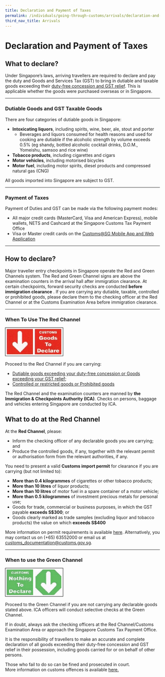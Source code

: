 ```yaml
---
title: Declaration and Payment of Taxes
permalink: /individuals/going-through-customs/arrivals/declaration-and-payment-of-taxes
third_nav_title: Arrivals
---
```



# Declaration and Payment of Taxes

## What to declare?

Under Singapore’s laws, arriving travellers are required to declare and pay the duty and Goods and Services Tax (GST) to bring in dutiable and taxable goods exceeding their  [duty-free concession and GST relief](/individuals/0a1-duty-free-concession-and-gst-relief). This is applicable whether the goods were purchased overseas or in Singapore.

***

### Dutiable Goods and GST Taxable Goods
There are four categories of dutiable goods in Singapore:

-   **Intoxicating liquors**, including spirits, wine, beer, ale, stout and porter
    -   Beverages and liquors consumed for health reasons and used for cooking are dutiable if the alcoholic strength by volume exceeds 0.5% (eg shandy, bottled alcoholic cocktail drinks, D.O.M., Yomeishu, samsoo and rice wine)
-   **Tobacco products**, including cigarettes and cigars
-   **Motor vehicles**, including motorised bicycles
-   **Motor fuel**, including motor spirits, diesel products and compressed natural gas (CNG)

All goods imported into Singapore are subject to GST.

***

### Payment of Taxes
Payment of Duties and GST can be made via the following payment modes:

-   All major credit cards (MasterCard, Visa and American Express), mobile wallets, NETS and Cashcard at the Singapore Customs Tax Payment Office
-   Visa or Master credit cards on the  [Customs@SG Mobile App and Web Application](https://singapore-customs-staging.netlify.com/eservices/customs-sg-mobile-and-web-application/)


***


## How to declare?

Major traveller entry checkpoints in Singapore operate the Red and Green Channels system. The Red and Green Channel signs are above the examination counters in the arrival hall after immigration clearance. At certain checkpoints, forward security checks are conducted  __before immigration clearance__ . If you are carrying any dutiable, taxable, controlled or prohibited goods, please declare them to the checking officer at the Red Channel or at the Customs Examination Area before immigration clearance.

***

### When To Use 	The Red Channel

![](/images/RedC.gif)

Proceed to the Red Channel if you are carrying:

-   [Dutiable goods exceeding your duty-free concession or Goods exceeding your GST relief](/individuals/0a1-duty-free-concession-and-gst-relief); 
-   [Controlled or restricted goods or Prohibited goods](/individuals/0a3-prohibited-and-controlled-goods)

The Red Channel and the examination counters are manned by **the Immigration & Checkpoints Authority (ICA)**. Checks on persons, baggage and vehicles entering Singapore are conducted by ICA.

## What to do at the Red Channel

At the  **Red Channel**, please:

-   Inform the checking officer of any declarable goods you are carrying; and
-   Produce the controlled goods, if any, together with the relevant permit or authorisation form from the relevant authorities, if any.

You need to present a valid  **Customs import permit**  for clearance if you are carrying (but not limited to):

-   **More than 0.4 kilogrammes**  of cigarettes or other tobacco products;
-   **More than 10 litres**  of liquor products;
-   **More than 10 litres**  of motor fuel in a spare container of a motor vehicle;
-   **More than 0.5 kilogrammes**  of investment precious metals for personal use;
-   Goods for trade, commercial or business purposes, in which the GST payable  **exceeds S$300**; or
-   Goods clearly marked as trade samples (excluding liquor and tobacco products) the value on which  **exceeds S$400**

More information on permit requirements is available  [here](/businesses/importing-goods/import-procedures/types-of-import-permits). Alternatively, you may contact us on (+65) 63552000 or email us at  [customs_documentation@customs.gov.sg](mailto:Customs_Documentation@Customs.gov.sg).

***

### When to use the Green Channel
![](/images/GreenC.gif)

Proceed to the Green Channel if you are not carrying any declarable goods stated above. ICA officers will conduct selective checks at the Green Channel.

If in doubt, always ask the checking officers at the Red Channel/Customs Examination Area or approach the Singapore Customs Tax Payment Office.

It is the responsibility of travellers to make an accurate and complete declaration of all goods exceeding their duty-free concession and GST relief in their possession, including goods carried for or on behalf of other persons.

Those who fail to do so can be fined and prosecuted in court. 
<br> More information on customs offences is available [here.](/individuals/0c-offences)


